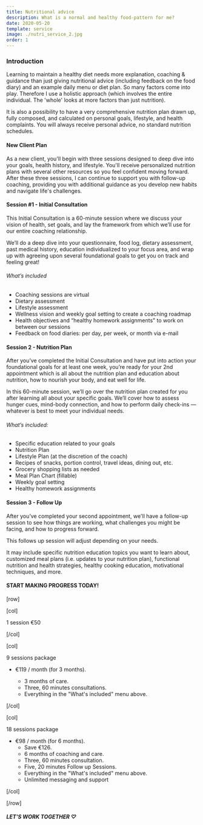 ```yaml
---
title: Nutritional advice
description: What is a normal and healthy food-pattern for me?
date: 2020-05-20
template: service
image: ./nutri_service_2.jpg
order: 1
---
```


### Introduction

Learning to maintain a healthy diet needs more explanation, coaching & guidance than just giving nutritional advice (including feedback on the food diary) and an example daily menu or diet plan. So many factors come into play. Therefore I use a holistic approach (which involves the entire individual. The 'whole' looks at more factors than just nutrition).

It is also a possibility to have a very comprehensive nutrition plan drawn up, fully composed, and calculated on personal goals, lifestyle, and health complaints. You will always receive personal advice, no standard nutrition schedules.

#### New Client Plan

As a new client, you'll begin with three sessions designed to deep dive into your goals, health history, and lifestyle. You'll receive personalized nutrition plans with several other resources so you feel confident moving forward. After these three sessions, I can continue to support you with follow-up coaching, providing you with additional guidance as you develop new habits and navigate life's challenges.

#### Session #1 - Initial Consultation

This Initial Consultation is a 60-minute session where we discuss your vision of health, set goals, and lay the framework from which we’ll use for our entire coaching relationship.

We’ll do a deep dive into your questionnaire, food log, dietary assessment, past medical history, education individualized to your focus area, and wrap up with agreeing upon several foundational goals to get you on track and feeling great!

###### What’s included

- Coaching sessions are virtual
- Dietary assessment
- Lifestyle assessment
- Wellness vision and weekly goal setting to create a coaching roadmap
- Health objectives and “healthy homework assignments" to work on between our sessions
- Feedback on food diaries: per day, per week, or month via e-mail

#### Session 2 - Nutrition Plan

After you’ve completed the Initial Consultation and have put into action your foundational goals for at least one week, you’re ready for your 2nd appointment which is all about the nutrition plan and education about nutrition, how to nourish your body, and eat well for life.

In this 60-minute session, we’ll go over the nutrition plan created for you after learning all about your specific goals. We’ll cover how to assess hunger cues, mind-body connection, and how to perform daily check-ins — whatever is best to meet your individual needs.

###### What’s included:

- Specific education related to your goals
- Nutrition Plan
- Lifestyle Plan (at the discretion of the coach)
- Recipes of snacks, portion control, travel ideas, dining out, etc.
- Grocery shopping lists as needed
- Meal Plan Chart (fillable)
- Weekly goal setting
- Healthy homework assignments

#### Session 3 - Follow Up

After you’ve completed your second appointment, we'll have a follow-up session to see how things are working, what challenges you might be facing, and how to progress forward.

This follows up session will adjust depending on your needs.

It may include specific nutrition education topics you want to learn about, customized meal plans (i.e. updates to your nutrition plan), functional nutrition and health strategies, healthy cooking education, motivational techniques, and more.

#### START MAKING PROGRESS TODAY!

[row]

[col]

1 session €50

[/col]

[col]

9 sessions package

- €119 / month (for 3 months).

  - 3 months of care.
  - Three, 60 minutes consultations.
  - Everything in the "What's included" menu above.

[/col]

[col]

18 sessions package

- €98 / month (for 6 months).
  - Save €126.
  - 6 months of coaching and care.
  - Three, 60 minutes consultation.
  - Five, 20 minutes Follow up Sessions.
  - Everything in the "What's included" menu above.
  - Unlimited messaging and support

[/col]

[/row]

##### LET'S WORK TOGETHER ♡
